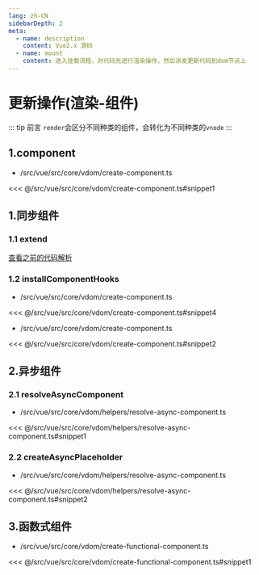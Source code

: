 ```yaml
---
lang: zh-CN
sidebarDepth: 2
meta:
  - name: description
    content: Vue2.x 源码
  - name: mount
    content: 进入挂载流程，对代码先进行渲染操作，然后派发更新代码到dom节点上
---
```


# 更新操作(渲染-组件)

::: tip 前言
`render`会区分不同种类的组件，会转化为不同种类的`vnode`
:::

## 1.component

- /src/vue/src/core/vdom/create-component.ts

<<< @/src/vue/src/core/vdom/create-component.ts#snippet1

## 1.同步组件

### 1.1 extend

[查看之前的代码解析](/source/vue2.x/2.vue.html#_3-3-initextend)

### 1.2 installComponentHooks

- /src/vue/src/core/vdom/create-component.ts

<<< @/src/vue/src/core/vdom/create-component.ts#snippet4

- /src/vue/src/core/vdom/create-component.ts

<<< @/src/vue/src/core/vdom/create-component.ts#snippet2

## 2.异步组件

### 2.1 resolveAsyncComponent

- /src/vue/src/core/vdom/helpers/resolve-async-component.ts

<<< @/src/vue/src/core/vdom/helpers/resolve-async-component.ts#snippet1

### 2.2 createAsyncPlaceholder

- /src/vue/src/core/vdom/helpers/resolve-async-component.ts

<<< @/src/vue/src/core/vdom/helpers/resolve-async-component.ts#snippet2

## 3.函数式组件

- /src/vue/src/core/vdom/create-functional-component.ts

<<< @/src/vue/src/core/vdom/create-functional-component.ts#snippet1
